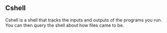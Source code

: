 Cshell
------

Cshell is a shell that tracks the inputs and outputs of the programs you run. 
You can then query the shell about how files came to be.


